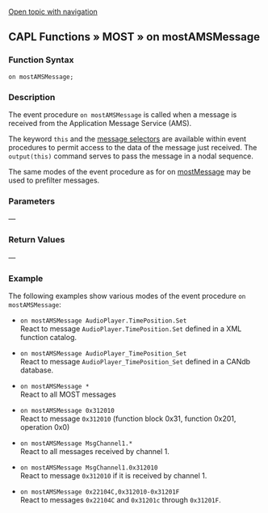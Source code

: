[Open topic with navigation](../../../../../CANoeDEFamily.htm#Topics/CAPLFunctions/MOST/EventProcedures/CAPLfunctionOnMOSTAMSMessage.md)

## CAPL Functions » MOST » on mostAMSMessage

### Function Syntax

`on mostAMSMessage;`

### Description

The event procedure `on mostAMSMessage` is called when a message is received from the Application Message Service (AMS).

The keyword `this` and the [message selectors](../CAPLfunctionsMOSTOverview.md) are available within event procedures to permit access to the data of the message just received. The `output(this)` command serves to pass the message in a nodal sequence.

The same modes of the event procedure as for on [mostMessage](CAPLfunctionOnMOSTMessage.md) may be used to prefilter messages.

### Parameters

—

### Return Values

—

### Example

The following examples show various modes of the event procedure `on mostAMSMessage`:

- `on mostAMSMessage AudioPlayer.TimePosition.Set`  
  React to message `AudioPlayer.TimePosition.Set` defined in a XML function catalog.

- `on mostAMSMessage AudioPlayer_TimePosition_Set`  
  React to message `AudioPlayer_TimePosition_Set` defined in a CANdb database.

- `on mostAMSMessage *`  
  React to all MOST messages

- `on mostAMSMessage 0x312010`  
  React to message `0x312010` (function block 0x31, function 0x201, operation 0x0)

- `on mostAMSMessage MsgChannel1.*`  
  React to all messages received by channel 1.

- `on mostAMSMessage MsgChannel1.0x312010`  
  React to message `0x312010` if it is received by channel 1.

- `on mostAMSMessage 0x22104C,0x312010-0x31201F`  
  React to messages `0x22104C` and `0x31201c` through `0x31201F`.
